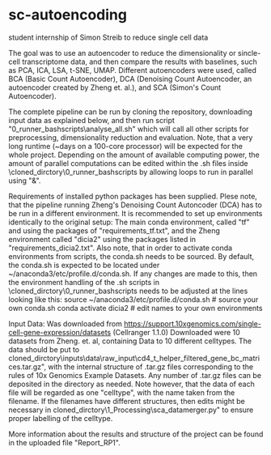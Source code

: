 # sc-autoencoding
student internship of Simon Streib to reduce single cell data

The goal was to use an autoencoder to reduce the dimensionality or sincle-cell transcriptome data, and then compare the results with baselines, such as PCA, ICA, LSA, t-SNE, UMAP. Different autoencoders were used, called BCA (Basic Count Autoencoder), DCA (Denoising Count Autoencoder, an autoencoder created by Zheng et. al.), and SCA (Simon's Count Autoencoder). 

The complete pipeline can be run by cloning the repository, downloading input data as explained below, and then run script "0_runner_bashscripts\analyse_all.sh" which will call all other scripts for preprocessing, dimensionality reduction and evaluation. Note, that a very long runtime (~days on a 100-core processor) will be expected for the whole project. Depending on the amount of available computing power, the amount of parallel computations can be edited within the .sh files inside \cloned_dirctory\0_runner_bashscripts by allowing loops to run in parallel using "&". 

Requirements of installed python packages has been supplied. Plese note, that the pipeline running Zheng's Denoising Count Autoncoder (DCA) has to be run in a different environment. It is recommended to set up environments identically to the original setup: The main conda environment, called "tf" and using the packages of "requirements_tf.txt", and the Zheng environment called "dicia2" using the packages listed in "requirements_dicia2.txt". Also note, that in order to activate conda environments from scripts, the conda.sh needs to be sourced. By default, the conda.sh is expected to be located under ~/anaconda3/etc/profile.d/conda.sh.
If any changes are made to this, then the environment handling of the .sh scripts in \cloned_dirctory\0_runner_bashscripts needs to be adjusted at the lines looking like this:
source ~/anaconda3/etc/profile.d/conda.sh   # source your own conda.sh 
conda activate dicia2                       # edit names to your own environments


Input Data:
Was downloaded from https://support.10xgenomics.com/single-cell-gene-expression/datasets (Cellranger 1.1.0)
Downloaded were 10 datasets from Zheng. et. al, containing Data to 10 different celltypes. The data should be put to cloned_dirctory\inputs\data\raw_input\cd4_t_helper_filtered_gene_bc_matrices.tar.gz", with the internal structure of .tar.gz files corresponding to the rules of 10x Genomics Example Datasets. Any number of .tar.gz files can be deposited in the directory as needed. Note however, that the data of each file will be regarded as one "celltype", with the name taken from the filename. If the filenames have different structures, then edits might be necessary in cloned_dirctory\1_Processing\sca_datamerger.py" to ensure proper labelling of the celltype.

More information about the results and structure of the project can be found in the uploaded file "Report_RP1".
